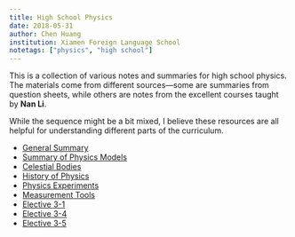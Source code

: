 ```yaml
---
title: High School Physics
date: 2018-05-31
author: Chen Huang
institution: Xiamen Foreign Language School
notetags: ["physics", "high school"]
---
```


This is a collection of various notes and summaries for high school physics. The materials come from different sources—some are summaries from question sheets, while others are notes from the excellent courses taught by **Nan Li**.

While the sequence might be a bit mixed, I believe these resources are all helpful for understanding different parts of the curriculum.

- [General Summary](high-school-physics/pdf/summary.pdf)
- [Summary of Physics Models](high-school-physics/pdf/summary-of-models.pdf)
- [Celestial Bodies](high-school-physics/pdf/celestial-bodies.pdf)
- [History of Physics](high-school-physics/pdf/physics-history.pdf)
- [Physics Experiments](high-school-physics/pdf/experiments.pdf)
- [Measurement Tools](high-school-physics/pdf/measurement-tools.pdf)
- [Elective 3-1](high-school-physics/pdf/elective-3-1.pdf)
- [Elective 3-4](high-school-physics/pdf/elective-3-4.pdf)
- [Elective 3-5](high-school-physics/pdf/elective-3-5.pdf)
